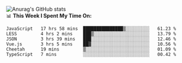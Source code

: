 
![Anurag's GitHub stats](https://github-readme-stats.vercel.app/api?username=supergczh&show_icons=true&theme=radical)
<br />
📊 **This Week I Spent My Time On:**

<!--START_SECTION:waka-->

```text
JavaScript   17 hrs 58 mins  ███████████████▒░░░░░░░░░   61.23 %
LESS         4 hrs 2 mins    ███▒░░░░░░░░░░░░░░░░░░░░░   13.79 %
JSON         3 hrs 39 mins   ███░░░░░░░░░░░░░░░░░░░░░░   12.46 %
Vue.js       3 hrs 5 mins    ██▓░░░░░░░░░░░░░░░░░░░░░░   10.56 %
Cheetah      19 mins         ▒░░░░░░░░░░░░░░░░░░░░░░░░   01.09 %
TypeScript   7 mins          ░░░░░░░░░░░░░░░░░░░░░░░░░   00.42 %
```

<!--END_SECTION:waka-->
